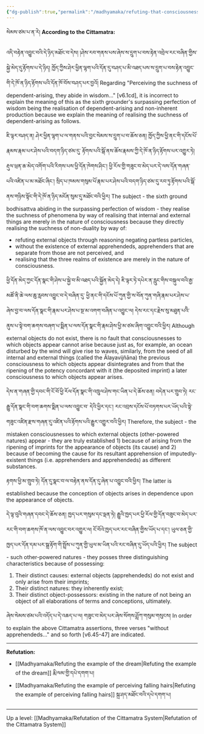 ```yaml
---
{"dg-publish":true,"permalink":"/madhyamaka/refuting-that-consciousness-is-inherently-established-without-external-objects-gomde/"}
---
```


སེམས་ཙམ་པ་ན་རེ།
**According to the Cittamatra:**

འདི་བརྟེན་འབྱུང་བའི་དེ་ཉིད་མཐོང་བ་དེས། །ཤེས་རབ་གནས་པས་ཞེས་ས་དྲུག་པ་བས་རྟེན་འབྲེལ་རང་བཞིན་གྱིས་སྐྱེ་མེད་དུ་རྟོགས་པ་དེ་ཉིད། 
ཁྱོད་ཀྱིས་ཤེར་ཕྱིན་ལྷག་པའི་དོན་དུ་བཤད་པ་མི་འཐད་པས་ས་དྲུག་པ་བས་རྟེན་འབྱུང་གི་དེ་ཁོ་ན་ཉིད་རྟོགས་པའི་དོན་ཁོ་བོས་བཤད་པར་བྱའོ།
Regarding "Perceiving the suchness of dependent-arising, they abide in wisdom..." [v6.1cd], it is incorrect to explain the meaning of this as the sixth grounder's surpassing perfection of wisdom being the realisation of dependent-arising and non-inherent production because we explain the meaning of realising the suchness of dependent-arising as follows.

ཇི་ལྟར་བཤད་ན། ཤེར་ཕྱིན་ལྷག་པ་ལ་གནས་པའི་བྱང་སེམས་ས་དྲུག་པ་བ་ཆོས་ཅན། ཁྱོད་ཀྱིས་ཕྱི་ནང་གི་དངོས་པོ་རྣམས་རྣམ་པར་ཤེས་པའི་བདག་ཉིད་ཙམ་དུ་
རྟོགས་པའི་སྒོ་ནས་ཆོས་རྣམས་ཀྱི་དེ་ཁོ་ན་ཉིད་རྟོགས་པར་འགྱུར་ཏེ། རྡུལ་ཕྲན་ཆ་མེད་འགོག་པའི་རིགས་པས་ཕྱི་དོན་ཁེགས་ཤིང་། 
ཕྱི་རོལ་གྱི་གཟུང་བ་མེད་པར་དེ་ལས་དོན་གཞན་པའི་འཛིན་པ་མ་མཐོང་ཞིང་། སྲིད་པ་ཁམས་གསུམ་པོ་རྣམ་པར་ཤེས་པའི་བདག་ཉིད་ཙམ་དུ་རབ་ཏུ་རྟོགས་པའི་སྒོ་ནས་གཉིས་སྟོང་གི་དེ་ཁོ་ན་ཉིད་མངོན་སུམ་དུ་མཐོང་བའི་ཕྱིར།
The subject - the sixth ground bodhisattva abiding in the surpassing perfection of wisdom - they realise the suchness of phenomena by way of realising that internal and external things are merely in the nature of consciousness because they directly realising the suchness of non-duality by way of:
- refuting external objects through reasoning negating partless particles, 
- without the existence of external apprehendeds, apprehenders that are separate from those are not perceived, and
- realising that the three realms of existence are merely in the nature of consciousness.

ཕྱི་དོན་མེད་ཀྱང་དོན་སྣང་གི་ཤེས་པ་སྐྱེ་བ་མི་འཐད་པའི་སྐྱོན་མེད་དེ། ཇི་ལྟར་ཏེ་དཔེར་ན་རླུང་གིས་བསྐུལ་བའི་རྒྱ་མཚོ་ནི་ཆེ་ལས་ཆུ་རླབས་འབྱུང་བ་དེ་བཞིན་དུ་
ཕྱི་ནང་གི་དངོས་པོ་ཀུན་གྱི་ས་བོན་ཀུན་གཞི་རྣམ་པར་ཤེས་པ་ཞེས་བྱ་བ་ལས་དོན་སྣང་གི་རྣམ་པར་ཤེས་པ་སྔ་མ་འགག་བཞིན་པ་འབྱུང་ལ། 
དེས་རང་དང་རྗེས་སུ་མཐུན་པའིེ་ནུས་པ་སྟེ་བག་ཆགས་བཞག་པ་སྨིན་པ་ལས་དོན་སྣང་གི་རྣམ་ཤེས་ཕྱི་མ་ཙམ་ཞིག་འབྱུང་བའི་ཕྱིར། 
Although external objects do not exist, there is no fault that consciousnesses to which objects appear cannot arise because just as, for example, an ocean disturbed by the wind will give rise to waves, similarly, from the seed of all internal and external things (called the Ālayavijñāna) the previous consciousness to which objects appear disintegrates and from that the ripening of the potency concordant with it (the deposited imprint) a later consciousness to which objects appear arises.

དེས་ན་གཞན་གྱི་དབང་གི་ངོ་བོ་ཕྱི་རོལ་དོན་སྣང་གི་འཁྲུལ་ཤེས་གང་ཡིན་པ་དེ་ཆོས་ཅན། བདེན་པར་གྲུབ་ཏེ། རང་རྒྱུ་དོན་སྣང་གི་བག་ཆགས་སྨིན་པ་ལས་འབྱུང་བ་
དེའི་ཕྱིར་དང་། རང་འབྲས་དངོས་པོ་བཏགས་པར་ཡོད་པའི་སྟེ་གཟུང་འཛིན་རྫས་གཞན་དུ་འཛིན་པའི་རྟོགས་པའི་རྒྱུར་འགྱུར་བའི་ཕྱིར།
Therefore, the subject - the mistaken consciousnesses to which external objects (other-powered natures) appear - they are truly established 1) because of arising from the ripening of imprints for the appearance of objects (its cause) and 2) because of becoming the cause for its resultant apprehension of imputedly-existent things (i.e. apprehenders and apprehendeds) as different substances.

རྟགས་ཕྱི་མ་གྲུབ་ཏེ། དོན་དུ་སྣང་བ་ལ་བརྟེན་ནས་དོན་དུ་ཞེན་པ་འབྱུང་བའི་ཕྱིར།
The latter is established because the conception of objects arises in dependence upon the appearance of objects.

དེ་ལྟ་བུའི་གཞན་དབང་དེ་ཆོས་ཅན། ཁྱད་པར་གསུམ་དང་ལྡན་ཏེ། རྒྱུའི་ཁྱད་པར་ཕྱི་རོལ་གྱི་དོན་བཟུང་བ་མེད་པར་རང་གི་བག་ཆགས་ཁོ་ན་ལས་འབྱུང་བར་འགྱུར་ལ། 
ངོ་བོའེ་ཁྱད་པར་རང་བཞིན་གྱིས་ཡོད་པ་དང་། ཡུལ་ཅན་གྱི་ཁྱད་པར་དོན་དམ་པར་སྒྲ་རྟོག་གི་སྤྲོས་པ་ཀུན་གྱི་ཡུལ་མ་ཡིན་པའི་རང་བཞིན་དུ་ཡོད་པའི་ཕྱིར།
The subject - such other-powered natures - they posses three distinguishing characteristics because of possessing:
1. Their distinct causes: external objects (apprehendeds) do not exist and only arise from their imprints;
2. Their distinct natures: they inherently exist;
3. Their distinct object-possessors: existing in the nature of not being an object of all elaborations of terms and conceptions, ultimately.

ཞེས་སེམས་ཙམ་པའི་འདོད་པ་དེ་འཆད་པ་ལ། གཟུང་བ་མེད་པར་ཞེས་སོགས་ཤློཀ་གསུམ་གསུངས།
In order to explain the above Cittamatra assertions, three verses "without apprehendeds..." and so forth [v6.45-47] are indicated.

---

**Refutation:**
- [[Madhyamaka/Refuting the example of the dream\|Refuting the example of the dream]] རྨི་ལམ་གྱི་དཔེ་དགག་པ། 
- [[Madhyamaka/Refuting the example of perceiving falling hairs\|Refuting the example of perceiving falling hairs]] སྐྲ་ཤད་མཐོང་བའི་དཔེ་དགག་པ།



---
Up a level: [[Madhyamaka/Refutation of the Cittamatra System\|Refutation of the Cittamatra System]]